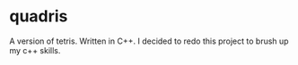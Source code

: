 # quadris

A version of tetris. Written in C++.
I decided to redo this project to brush up my c++ skills.